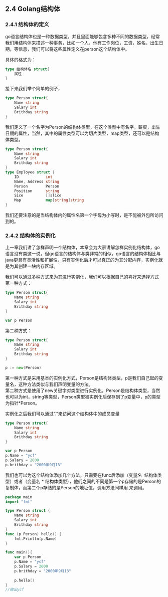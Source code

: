 ## 2.4 Golang结构体
<a name="9b9df4e8"></a>
### 2.4.1 结构体的定义
go语言结构体也是一种数据类型，并且里面能够包含多种不同的数据类型，经常我们用结构体来描述一种事务，比如一个人，他有工作岗位，工资，姓名，出生日期，等信息，我们可以将这些属性定义在person这个结构体中。

具体的格式为：
```go
type 结构体名 struct{
	属性
}
```

接下来我们举个简单的例子，
```go
type Person struct{
    Name string
    Salary int
    Brithday string
}
```
我们定义了一个名字为Person的结构体类型，在这个类型中有名字，薪资，出生日期的属性，当然，其中的属性类型可以为切片类型，map类型，还可以是结构体类型。
```go
type Person struct{
	Name string
    Salary int
    Brithday string
}
type Employee struct {
    ID            int
    Name, Address string
    Person        Person
    Position      string  
    Sice          []slice
    Map           map[string]string
}
```
我们还要注意的是当结构体内的属性名第一个字母为小写时，是不能被外包所访问到的。
<a name="06558d59"></a>
### 2.4.2 结构体的实例化
上一章我们讲了怎样声明一个结构体，本章会为大家讲解怎样实例化结构体，go语言没有类这一说，但go语言的结构体与类非常的相似，go语言的结构体相比与java更具有灵活性和扩展性，只有实例化后才可以真正的为其分配内存，实例化就是为其创建一块内存区域。

我们可以通过多种方式来为其进行实例化，我们可以根据自己的喜好来选择方式<br />第一种方式：
```go
type Person struct{
    Name string
    Salary int
    Brithday string
}

var p Person 
```

第二种方式：
```go
type Person struct{
    Name string
    Salary int
    Brithday string
}

p := new(Person)
```
第一种方式是采用基本的实例化方式，Person是结构体类型，p是我们自己起的变量名，这种方法类似与我们声明变量的方法。<br />第二种方式是使用了new关键字对类型进行实例化，Person是结构体类型，当然也可以为int，string等类型，Person类型被实例化后保存到了p变量中，p的类型为指针*Person。

实例化之后我们可以通过“.”来访问这个结构体中的成员变量
```go
type Person struct{
    Name string
    Salary int
    Brithday string
}

var p Person 
p.Name = "ycf"
p.Salary = 2000
p.brithday = "2000年9月13"
```

我们也可以为这个结构体添加几个方法，只需要在func后添加（变量名  结构体类型）或者（变量名 * 结构体类型），他们之间的不同是第一个p存储的是Person的复制体，而第二个p存储的是Person的地址值，调用方法同样用.来调用。
```go
package main
import "fmt"

type Person struct {
    Name string
    Salary int
    Brithday string
}
func (p Person) hello() {
    fmt.Println(p.Name)
}

func main(){
    var p Person 
    p.Name = "ycf"
    p.Salary = 2000
    p.brithday = "2000年9月13"
    
    p.hello()
}
//输出ycf
```
<a name="6144f814"></a>